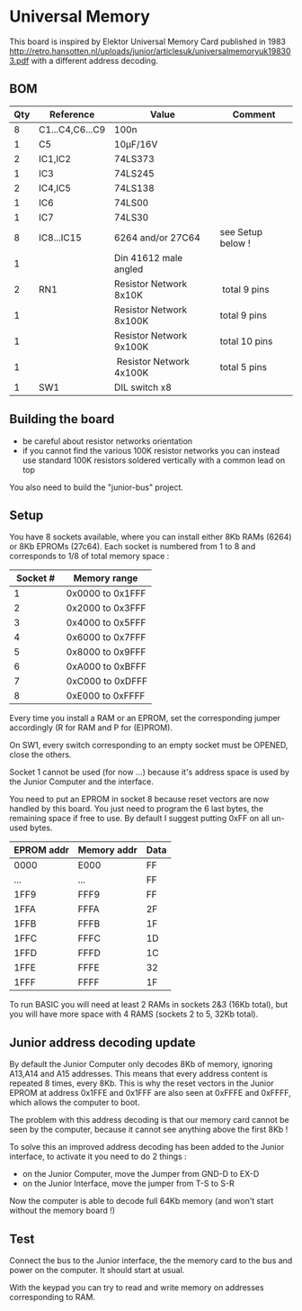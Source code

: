 # Universal Memory

This board is inspired by Elektor Universal Memory Card published in 1983 http://retro.hansotten.nl/uploads/junior/articlesuk/universalmemoryuk198303.pdf with a different address decoding.

## BOM

| Qty | Reference   | Value | Comment |
| --- | --- | --- | --- |
| 8	| C1...C4,C6...C9 | 100n | |
| 1	|C5 | 10µF/16V | |
| 2	| IC1,IC2 |	74LS373 | |
| 1	| IC3 | 74LS245 | |
| 2	| IC4,IC5 | 74LS138 | |
| 1	| IC6 | 74LS00 | |
| 1	|IC7 | 74LS30 | |
| 8	| IC8...IC15 | 6264 and/or 27C64 | see Setup below ! |
| 1	| | Din 41612 male angled | |
| 2	| RN1 | Resistor Network 8x10K | total 9 pins | 
| 1 | |	Resistor Network 8x100K | total 9 pins |
| 1	| | Resistor Network 9x100K | total 10 pins |
| 1	| | Resistor Network 4x100K | total 5 pins |
| 1	| SW1 | DIL switch x8 | |


## Building the board

- be careful about resistor networks orientation
- if you cannot find the various 100K resistor networks you can instead use standard 100K resistors soldered vertically with a common lead on top

You also need to build the "junior-bus" project.

## Setup

You have 8 sockets available, where you can install either 8Kb RAMs (6264) or 8Kb EPROMs (27c64). Each socket is numbered from 1 to 8 and corresponds to 1/8 of total memory space : 

| Socket # | Memory range |
| ----------- | ----------- |
| 1 | 0x0000 to 0x1FFF |
| 2 | 0x2000 to 0x3FFF |
| 3 | 0x4000 to 0x5FFF |
| 4 | 0x6000 to 0x7FFF |
| 5 | 0x8000 to 0x9FFF |
| 6 | 0xA000 to 0xBFFF |
| 7 | 0xC000 to 0xDFFF |
| 8 | 0xE000 to 0xFFFF |

Every time you install a RAM or an EPROM, set the corresponding jumper accordingly (R for RAM and P for (E)PROM).

On SW1, every switch corresponding to an empty socket must be OPENED, close the others.

Socket 1 cannot be used (for now ...) because it's address space is used by the Junior Computer and the interface.

You need to put an EPROM in socket 8 because reset vectors are now handled by this board. You just need to program the 6 last bytes, the remaining space if free to use. By default I suggest putting 0xFF on all un-used bytes.

| EPROM addr | Memory addr | Data |
| ----------- | ----------- |  ----------- |
| 0000 | E000 | FF |
| ... | ... | FF |
| 1FF9 | FFF9 | FF |
| 1FFA | FFFA | 2F |
| 1FFB | FFFB | 1F |
| 1FFC | FFFC | 1D |
| 1FFD | FFFD | 1C |
| 1FFE | FFFE | 32 |
| 1FFF | FFFF | 1F |

To run BASIC you will need at least 2 RAMs in sockets 2&3 (16Kb total), but you will have more space with 4 RAMS (sockets 2 to 5, 32Kb total).

## Junior address decoding update

By default the Junior Computer only decodes 8Kb of memory, ignoring A13,A14 and A15 addresses. This means that every address content is repeated 8 times, every 8Kb. This is why the reset vectors in the Junior EPROM at address 0x1FFE and 0x1FFF are also seen at 0xFFFE and 0xFFFF, which allows the computer to boot.

The problem with this address decoding is that our memory card cannot be seen by the computer, because it cannot see anything above the first 8Kb !

To solve this an improved address decoding has been added to the Junior interface, to activate it you need to do 2 things :

- on the Junior Computer, move the Jumper from GND-D to EX-D
- on the Junior Interface, move the jumper from T-S to S-R

Now the computer is able to decode full 64Kb memory (and won't start without the memory board !)

## Test

Connect the bus to the Junior interface, the the memory card to the bus and power on the computer.
It should start at usual.

With the keypad you can try to read and write memory on addresses corresponding to RAM.
